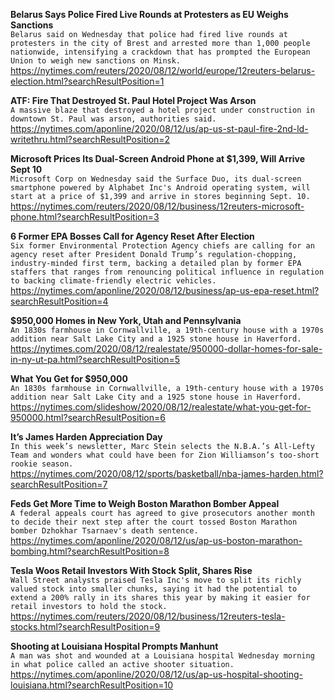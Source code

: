 **Belarus Says Police Fired Live Rounds at Protesters as EU Weighs Sanctions**\
`Belarus said on Wednesday that police had fired live rounds at protesters in the city of Brest and arrested more than 1,000 people nationwide, intensifying a crackdown that has prompted the European Union to weigh new sanctions on Minsk.`\
https://nytimes.com/reuters/2020/08/12/world/europe/12reuters-belarus-election.html?searchResultPosition=1

**ATF: Fire That Destroyed St. Paul Hotel Project Was Arson**\
`A massive blaze that destroyed a hotel project under construction in downtown St. Paul was arson, authorities said.`\
https://nytimes.com/aponline/2020/08/12/us/ap-us-st-paul-fire-2nd-ld-writethru.html?searchResultPosition=2

**Microsoft Prices Its Dual-Screen Android Phone at $1,399, Will Arrive Sept 10**\
`Microsoft Corp on Wednesday said the Surface Duo, its dual-screen smartphone powered by Alphabet Inc's Android operating system, will start at a price of $1,399 and arrive in stores beginning Sept. 10.`\
https://nytimes.com/reuters/2020/08/12/business/12reuters-microsoft-phone.html?searchResultPosition=3

**6 Former EPA Bosses Call for Agency Reset After Election**\
`Six former Environmental Protection Agency chiefs are calling for an agency reset after President Donald Trump’s regulation-chopping, industry-minded first term, backing a detailed plan by former EPA staffers that ranges from renouncing political influence in regulation to backing climate-friendly electric vehicles.`\
https://nytimes.com/aponline/2020/08/12/business/ap-us-epa-reset.html?searchResultPosition=4

**$950,000 Homes in New York, Utah and Pennsylvania**\
`An 1830s farmhouse in Cornwallville, a 19th-century house with a 1970s addition near Salt Lake City and a 1925 stone house in Haverford.`\
https://nytimes.com/2020/08/12/realestate/950000-dollar-homes-for-sale-in-ny-ut-pa.html?searchResultPosition=5

**What You Get for $950,000**\
`An 1830s farmhouse in Cornwallville, a 19th-century house with a 1970s addition near Salt Lake City and a 1925 stone house in Haverford.`\
https://nytimes.com/slideshow/2020/08/12/realestate/what-you-get-for-950000.html?searchResultPosition=6

**It’s James Harden Appreciation Day**\
`In this week’s newsletter, Marc Stein selects the N.B.A.’s All-Lefty Team and wonders what could have been for Zion Williamson’s too-short rookie season.`\
https://nytimes.com/2020/08/12/sports/basketball/nba-james-harden.html?searchResultPosition=7

**Feds Get More Time to Weigh Boston Marathon Bomber Appeal**\
`A federal appeals court has agreed to give prosecutors another month to decide their next step after the court tossed Boston Marathon bomber Dzhokhar Tsarnaev's death sentence. `\
https://nytimes.com/aponline/2020/08/12/us/ap-us-boston-marathon-bombing.html?searchResultPosition=8

**Tesla Woos Retail Investors With Stock Split, Shares Rise**\
`Wall Street analysts praised Tesla Inc's move to split its richly valued stock into smaller chunks, saying it had the potential to extend a 200% rally in its shares this year by making it easier for retail investors to hold the stock.`\
https://nytimes.com/reuters/2020/08/12/business/12reuters-tesla-stocks.html?searchResultPosition=9

**Shooting at Louisiana Hospital Prompts Manhunt**\
`A man was shot and wounded at a Louisiana hospital Wednesday morning in what police called an active shooter situation.`\
https://nytimes.com/aponline/2020/08/12/us/ap-us-hospital-shooting-louisiana.html?searchResultPosition=10

